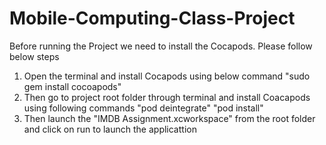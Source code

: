 # Mobile-Computing-Class-Project

Before running the Project we need to install the Cocapods. Please follow below steps

1. Open the terminal and install Cocapods using below command
        "sudo gem install cocoapods"        
2. Then go to project root folder through terminal and install Coacapods using following commands
        "pod deintegrate"
        "pod install"
3. Then launch the "IMDB Assignment.xcworkspace" from the root folder and click on run to launch the applicattion

